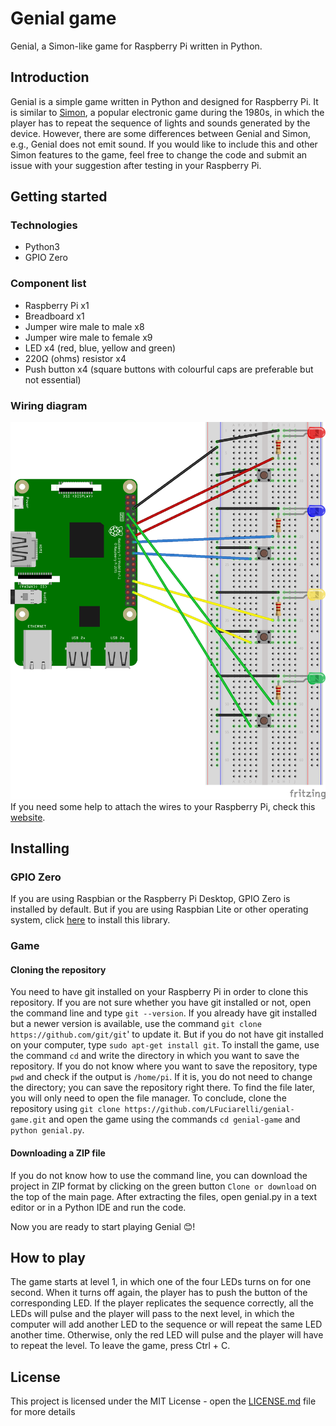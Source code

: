 # Genial game
Genial, a Simon-like game for Raspberry Pi written in Python.
## Introduction
Genial is a simple game written in Python and designed for Raspberry Pi. It is similar to [Simon](https://en.wikipedia.org/wiki/Simon_(game)), a popular electronic game during the 1980s, in which the player has to repeat the sequence of lights and sounds generated by the device. However, there are some differences between Genial and Simon, e.g., Genial does not emit sound. If you would like to include this and other Simon features to the game, feel free to change the code and submit an issue with your suggestion after testing in your Raspberry Pi.
## Getting started
### Technologies
- Python3
- GPIO Zero
### Component list
- Raspberry Pi x1
- Breadboard x1
- Jumper wire male to male x8
- Jumper wire male to female x9
- LED x4 (red, blue, yellow and green)
- 220Ω (ohms) resistor x4
- Push button x4 (square buttons with colourful caps are preferable but not essential)
### Wiring diagram
![](images/genialgame4_bb.png)
If you need some help to attach the wires to your Raspberry Pi, check this [website](https://pinout.xyz/).
## Installing
### GPIO Zero
If you are using Raspbian or the Raspberry Pi Desktop, GPIO Zero is installed by default. But if you are using Raspbian Lite or other operating system, click [here](https://gpiozero.readthedocs.io/en/stable/installing.html) to install this library.
### Game
#### Cloning the repository
You need to have git installed on your Raspberry Pi in order to clone this repository. If you are not sure whether you have git installed or not, open the command line and type `git --version`. 
If you already have git installed but a newer version is available, use the command `git clone https://github.com/git/git`' to update it.
But if you do not have git installed on your computer, type `sudo apt-get install git`.
To install the game, use the command `cd` and write the directory in which you want to save the repository. If you do not know where you want to save the repository, type `pwd` and check if the output is `/home/pi`. If it is, you do not need to change the directory; you can save the repository right there. To find the file later, you will only need to open the file manager.
To conclude, clone the repository using `git clone https://github.com/LFuciarelli/genial-game.git` and open the game using the commands `cd genial-game` and `python genial.py`.
#### Downloading a ZIP file
If you do not know how to use the command line, you can download the project in ZIP format by clicking on the green button `Clone or download` on the top of the main page. After extracting the files, open genial.py in a text editor or in a Python IDE and run the code.

Now you are ready to start playing Genial :blush:!
## How to play
The game starts at level 1, in which one of the four LEDs turns on for one second. When it turns off again, the player has to push the button of the corresponding LED. If the player replicates the sequence correctly, all the LEDs will pulse and the player will pass to the next level, in which the computer will add another LED to the sequence or will repeat the same LED another time. Otherwise, only the red LED will pulse and the player will have to repeat the level. To leave the game, press Ctrl + C.
## License
This project is licensed under the MIT License - open the [LICENSE.md](https://github.com/LFuciarelli/genial-game/blob/master/LICENSE.md) file for more details
